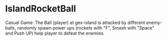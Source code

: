 # IslandRocketBall
Casual Game: The Ball (player) at gex-island is attacked by different enemy-balls, randomly spawn power ups (rockets with "F", Smash with "Space" and Push UP) help player to defeat the enemies.
